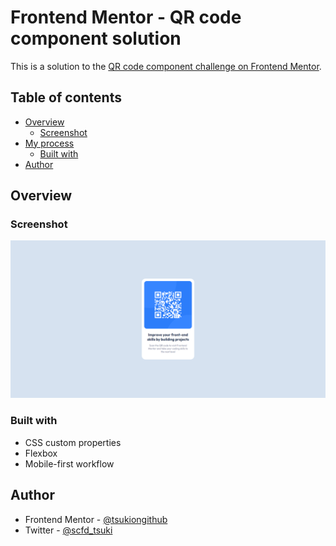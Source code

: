# Frontend Mentor - QR code component solution

This is a solution to the [QR code component challenge on Frontend Mentor](https://www.frontendmentor.io/challenges/qr-code-component-iux_sIO_H).

## Table of contents

-   [Overview](#overview)
    -   [Screenshot](#screenshot)
-   [My process](#my-process)
    -   [Built with](#built-with)
-   [Author](#author)

## Overview

### Screenshot

![](./screenshot.png)

### Built with

-   CSS custom properties
-   Flexbox
-   Mobile-first workflow

## Author

-   Frontend Mentor - [@tsukiongithub](https://www.frontendmentor.io/profile/tsukiongithub)
-   Twitter - [@scfd_tsuki](https://www.twitter.com/scfd_tsuki)
